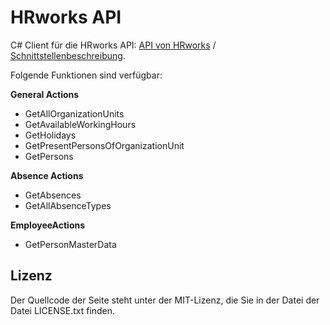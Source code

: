 # HRworks API

C# Client für die HRworks API: [API von HRworks](https://www.hrworks.de/produkt/api/) / [Schnittstellenbeschreibung](https://developers.hrworks.de/).

Folgende Funktionen sind verfügbar:

**General Actions**
- GetAllOrganizationUnits
- GetAvailableWorkingHours
- GetHolidays
- GetPresentPersonsOfOrganizationUnit
- GetPersons

**Absence Actions**
- GetAbsences
- GetAllAbsenceTypes

**EmployeeActions**
- GetPersonMasterData

## Lizenz

Der Quellcode der Seite steht unter der MIT-Lizenz, die Sie in der Datei
der Datei LICENSE.txt finden.
